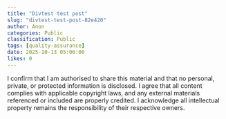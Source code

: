 ```yaml
---
title: "Divtest test post"
slug: "divtest-test-post-82e420"
author: Anon
categories: Public
classification: Public
tags: [quality-assurance]
date: 2025-10-13 05:06:00 
likes: 0
---
```


I confirm that I am authorised to share this material and that no personal, private, or protected information is disclosed. I agree that all content complies with applicable copyright laws, and any external materials referenced or included are properly credited. I acknowledge all intellectual property remains the responsibility of their respective owners.